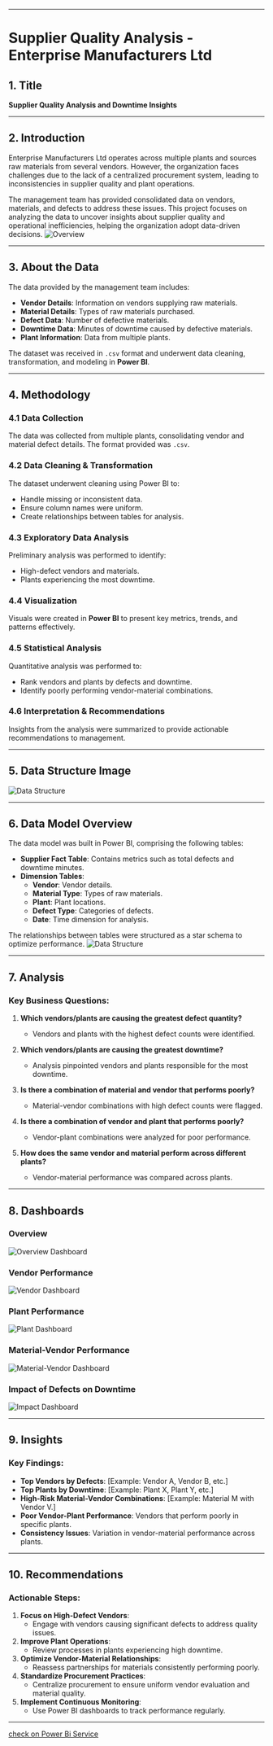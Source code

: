 
---

# Supplier Quality Analysis - Enterprise Manufacturers Ltd

## 1. Title
**Supplier Quality Analysis and Downtime Insights**

---

## 2. Introduction
Enterprise Manufacturers Ltd operates across multiple plants and sources raw materials from several vendors. However, the organization faces challenges due to the lack of a centralized procurement system, leading to inconsistencies in supplier quality and plant operations.

The management team has provided consolidated data on vendors, materials, and defects to address these issues. This project focuses on analyzing the data to uncover insights about supplier quality and operational inefficiencies, helping the organization adopt data-driven decisions.
![Overview ](./image/landing2.png)

---

## 3. About the Data
The data provided by the management team includes:
- **Vendor Details**: Information on vendors supplying raw materials.
- **Material Details**: Types of raw materials purchased.
- **Defect Data**: Number of defective materials.
- **Downtime Data**: Minutes of downtime caused by defective materials.
- **Plant Information**: Data from multiple plants.

The dataset was received in `.csv` format and underwent data cleaning, transformation, and modeling in **Power BI**.

---

## 4. Methodology

### 4.1 Data Collection
The data was collected from multiple plants, consolidating vendor and material defect details. The format provided was `.csv`.

### 4.2 Data Cleaning & Transformation
The dataset underwent cleaning using Power BI to:
- Handle missing or inconsistent data.
- Ensure column names were uniform.
- Create relationships between tables for analysis.

### 4.3 Exploratory Data Analysis
Preliminary analysis was performed to identify:
- High-defect vendors and materials.
- Plants experiencing the most downtime.

### 4.4 Visualization
Visuals were created in **Power BI** to present key metrics, trends, and patterns effectively.

### 4.5 Statistical Analysis
Quantitative analysis was performed to:
- Rank vendors and plants by defects and downtime.
- Identify poorly performing vendor-material combinations.

### 4.6 Interpretation & Recommendations
Insights from the analysis were summarized to provide actionable recommendations to management.

---

## 5. Data Structure Image
![Data Structure](./image/Model.png)

---

## 6. Data Model Overview
The data model was built in Power BI, comprising the following tables:
- **Supplier Fact Table**: Contains metrics such as total defects and downtime minutes.
- **Dimension Tables**:
  - **Vendor**: Vendor details.
  - **Material Type**: Types of raw materials.
  - **Plant**: Plant locations.
  - **Defect Type**: Categories of defects.
  - **Date**: Time dimension for analysis.

The relationships between tables were structured as a star schema to optimize performance.
![Data Structure](./image/TableView.png)

---

## 7. Analysis

### Key Business Questions:
1. **Which vendors/plants are causing the greatest defect quantity?**
   - Vendors and plants with the highest defect counts were identified.
   
2. **Which vendors/plants are causing the greatest downtime?**
   - Analysis pinpointed vendors and plants responsible for the most downtime.

3. **Is there a combination of material and vendor that performs poorly?**
   - Material-vendor combinations with high defect counts were flagged.

4. **Is there a combination of vendor and plant that performs poorly?**
   - Vendor-plant combinations were analyzed for poor performance.

5. **How does the same vendor and material perform across different plants?**
   - Vendor-material performance was compared across plants.

---

## 8. Dashboards
### Overview
![Overview Dashboard](./image/Overview.png)

### Vendor Performance
![Vendor Dashboard](./image/vendor.png)

### Plant Performance
![Plant Dashboard](./image/Plant.png)

### Material-Vendor Performance
![Material-Vendor Dashboard](./image/Material.png)

### Impact of Defects on Downtime
![Impact Dashboard](./image/Impact.png)


---

## 9. Insights

### Key Findings:
- **Top Vendors by Defects**: [Example: Vendor A, Vendor B, etc.]
- **Top Plants by Downtime**: [Example: Plant X, Plant Y, etc.]
- **High-Risk Material-Vendor Combinations**: [Example: Material M with Vendor V.]
- **Poor Vendor-Plant Performance**: Vendors that perform poorly in specific plants.
- **Consistency Issues**: Variation in vendor-material performance across plants.

---

## 10. Recommendations

### Actionable Steps:
1. **Focus on High-Defect Vendors**:
   - Engage with vendors causing significant defects to address quality issues.
2. **Improve Plant Operations**:
   - Review processes in plants experiencing high downtime.
3. **Optimize Vendor-Material Relationships**:
   - Reassess partnerships for materials consistently performing poorly.
4. **Standardize Procurement Practices**:
   - Centralize procurement to ensure uniform vendor evaluation and material quality.
5. **Implement Continuous Monitoring**:
   - Use Power BI dashboards to track performance regularly.

---

[check on Power Bi Service](https://app.powerbi.com/view?r=eyJrIjoiYTNhYmU5NmEtNTkyNS00NTJmLThkZDktYzY4ZjhmYTdiYjFlIiwidCI6IjhmNzg3ODg0LTA2MTctNDEzMi05MzFhLTQyYjljM2ViNjM3YiJ9)


<!-- markdown url -->


